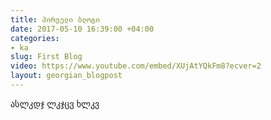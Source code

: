 ```yaml
---
title: პირველი ბლოგი
date: 2017-05-10 16:39:00 +04:00
categories:
- ka
slug: First Blog
video: https://www.youtube.com/embed/XUjAtYQkFm8?ecver=2
layout: georgian_blogpost
---
```


ასლკდჯ ლკჯცვ ხლკვ 